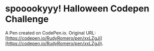 # spooookyyy! Halloween Codepen Challenge 

A Pen created on CodePen.io. Original URL: [https://codepen.io/RudyRomero/pen/xxLZgJj](https://codepen.io/RudyRomero/pen/xxLZgJj).

